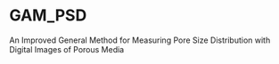 # GAM_PSD
An Improved General Method for Measuring Pore Size Distribution with Digital Images of Porous Media
